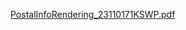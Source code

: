 [PostalInfoRendering_23110171KSWP.pdf](https://github.com/Khinsuwaiphyo11/Postal_Info_Rendering_App/files/13681923/PostalInfoRendering_23110171KSWP.pdf)
